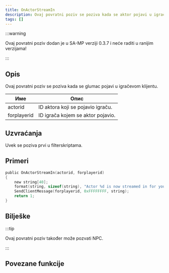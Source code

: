 ```yaml
---
title: OnActorStreamIn
description: Ovaj povratni poziv se poziva kada se aktor pojavi u igračevom klijentu.
tags: []
---
```


:::warning

Ovaj povratni poziv dodan je u SA-MP verziji 0.3.7 i neće raditi u ranijim verzijama!

:::

## Opis

Ovaj povratni poziv se poziva kada se glumac pojavi u igračevom klijentu.

| Име         | Опис                              |
| ----------- | --------------------------------- |
| actorid     | ID aktora koji se pojavio igraču. |
| forplayerid | ID igrača kojem se aktor pojavio. |

## Uzvraćanja

Uvek se poziva prvi u filterskriptama.

## Primeri

```c
public OnActorStreamIn(actorid, forplayerid)
{
    new string[40];
    format(string, sizeof(string), "Actor %d is now streamed in for you.", actorid);
    SendClientMessage(forplayerid, 0xFFFFFFFF, string);
    return 1;
}
```

## Bilješke

:::tip


Ovaj povratni poziv također može pozvati NPC.

:::

## Povezane funkcije
